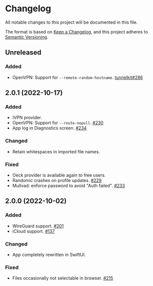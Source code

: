 # Changelog

All notable changes to this project will be documented in this file.

The format is based on [Keep a Changelog](https://keepachangelog.com/en/1.0.0/),
and this project adheres to [Semantic Versioning](https://semver.org/spec/v2.0.0.html).

## Unreleased

### Added

- OpenVPN: Support for `--remote-random-hostname`. [tunnelkit#286](https://github.com/passepartoutvpn/tunnelkit/pull/286)

## 2.0.1 (2022-10-17)

### Added

- IVPN provider.
- OpenVPN: Support for `--route-nopull`. [#230](https://github.com/passepartoutvpn/passepartout-apple/pull/230)
- App log in Diagnostics screen. [#234](https://github.com/passepartoutvpn/passepartout-apple/pull/234)

### Changed

- Retain whitespaces in imported file names.

### Fixed

- Oeck provider is available again to free users.
- Randomic crashes on profile updates. [#229](https://github.com/passepartoutvpn/passepartout-apple/pull/229)
- Mullvad: enforce password to avoid "Auth failed". [#233](https://github.com/passepartoutvpn/passepartout-apple/pull/233)

## 2.0.0 (2022-10-02)

### Added

- WireGuard support. [#201](https://github.com/passepartoutvpn/passepartout-apple/issues/201)
- iCloud support. [#137](https://github.com/passepartoutvpn/passepartout-apple/issues/137)

### Changed

- App completely rewritten in SwiftUI.

### Fixed

- Files occasionally not selectable in browser. [#215](https://github.com/passepartoutvpn/passepartout-apple/issues/215)
